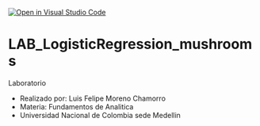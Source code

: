 [![Open in Visual Studio Code](https://classroom.github.com/assets/open-in-vscode-c66648af7eb3fe8bc4f294546bfd86ef473780cde1dea487d3c4ff354943c9ae.svg)](https://classroom.github.com/online_ide?assignment_repo_id=10629704&assignment_repo_type=AssignmentRepo)
# LAB_LogisticRegression_mushrooms
Laboratorio

- Realizado por: Luis Felipe Moreno Chamorro
- Materia: Fundamentos de Analitica
- Universidad Nacional de Colombia sede Medellin